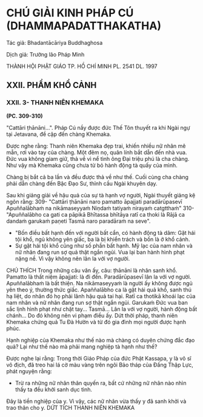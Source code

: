 # CHÚ GIẢI KINH PHÁP CÚ (DHAMMAPADATTHAKATHA)

Tác giả: Bhadantācāriya Buddhaghosa

Dịch giả: Trưởng lão Pháp Minh

THÀNH HỘI PHẬT GIÁO TP. HỒ CHÍ MINH
PL. 2541 DL. 1997

## XXII. PHẨM KHỔ CẢNH

### XXII. 3- THANH NIÊN KHEMAKA

**(PC. 309-310)**

"Cattāri ṭhānāni...".
Pháp Cú nầy được đức Thế Tôn thuyết ra khi Ngài ngự tại Jetavana, đề cập đến chàng
Khemaka.

Được nghe rằng: Thanh niên Khemaka đẹp trai, khiến nhiều nữ nhân mê mẫn, rơi vào tay của chàng. Một đêm nọ, quân lính bắt dẫn đến nhà vua. Đức vua không giam giữ, thả về vì nể tình ông Đại triệu phú là cha chàng. Như vậy mà Khemaka cũng chưa từ bỏ hành động tà quấy của mình.

Chàng bị bắt cả ba lần và đều được thả về như thế. Cuối cùng cha chàng phải dẫn chàng đến Bậc Đạo Sư, thỉnh cầu Ngài khuyên dạy.

Sau khi giảng giải về hậu quả của sự tà hạnh vợ người, Ngài thuyết giảng kệ ngôn rằng: 309- "Cattāri ṭhānāni naro pamatto āpajjati paradārūpasevī
Apuññalābhaṁ na nikāmaseyyaṁ
Niṇdaṁ tatiyaṁ nirayaṁ catgtthaṁ" 310- "Apuññalābho ca gati ca pāpikā
Bhītassa bhītāya ratī ca thoki là
Rājā ca dandaṁ garukaṁ paṇeti
Tasmā naro paradāraṁ na seve".

- "Bốn điều bất hạnh đến với người bất cẩn, có hành động tà dâm: Gặt hái tội khổ, ngủ không yên giấc, ba là bị khiển trách và bốn là ở khổ cảnh.
- Sự gặt hái tội khổ cũng như số phần bất hạnh. Mỹ lạc của nam nhân và nữ nhân đang run sợ quả thật ngắn ngủi. Vua lại ban hành hình phạt nặng nề. Vì vậy không nên lân la với vợ người.

CHÚ THÍCH
Trong những câu văn ấy, câu: ṭhānāni là nhân sanh khổ.
Pamatto là thất niệm āpajjati: là đi đến.
Paradārūpasevī lân la với vợ người.
Apuññalābhaṁ là bất thiện.
Na nikāmaseyyaṁ là người ấy không được ngủ yên theo ý, thường thức giấc.
Apaññalābho ca là gặt hái quả khổ, sanh thú hạ liệt, do nhân đó họ phải lãnh hậu quả tai hại.
Ratī ca thotikā khoái lạc của nam nhân và nữ nhân đang run sợ thật ngắn ngủi.
Garukaṁ Đức vua ban sắc lịnh hình phạt như chặt tay...
Tasmā... Lân la với vợ người, hành động bất chánh... Do đó không nên vi phạm điều ấy.
Dứt thời pháp, thanh niên Khemaka chứng quả Tu Đà Hườn và từ đó gia đình mọi người được hạnh phúc.

Hạnh nghiệp của Khemaka như thế nào mà chàng có duyên chứng đắc đạo quả? Lại như thế nào mà phải mang nghiệp tà hạnh như thế?

Được nghe lại rằng: Trong thời Giáo Pháp của đức Phật Kassapa, y là võ sĩ vô địch, đã treo hai lá cờ màu vàng trên ngôi Bảo tháp của Đấng Thập Lực, phát nguyện rằng:

- Trừ ra những nữ nhân thân quyến ra, bất cứ những nữ nhân nào nhìn thấy ta đều khởi sanh dục tình.

Đây là tiền nghiệp của y. Vì vậy, các nữ nhân vừa thấy y đã sanh khởi và trao thân cho y.
DỨT TÍCH THANH NIÊN KHEMAKA
